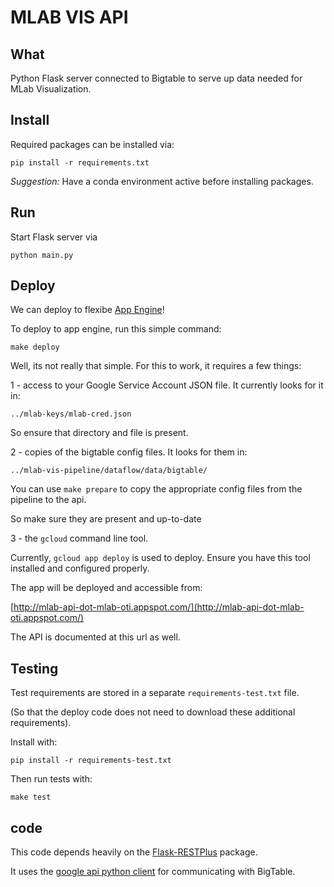 # MLAB VIS API

## What

Python Flask server connected to Bigtable to serve up data needed for MLab Visualization.

## Install

Required packages can be installed via:

```
pip install -r requirements.txt
```

_Suggestion:_ Have a conda environment active before installing packages.

## Run

Start Flask server via

```
python main.py
```

## Deploy

We can deploy to flexibe [App Engine](https://console.cloud.google.com/appengine)!

To deploy to app engine, run this simple command:

```
make deploy
```

Well, its not really that simple. For this to work, it requires a few things:

1 - access to your Google Service Account JSON file. It currently looks for it in:

```
../mlab-keys/mlab-cred.json
```

So ensure that directory and file is present.

2 - copies of the bigtable config files. It looks for them in:

```
../mlab-vis-pipeline/dataflow/data/bigtable/
```

You can use `make prepare` to copy the appropriate config files from the pipeline to the api.

So make sure they are present and up-to-date

3 - the `gcloud` command line tool.

Currently, `gcloud app deploy` is used to deploy.
Ensure you have this tool installed and configured properly.

The app will be deployed and accessible from:

[http://mlab-api-dot-mlab-oti.appspot.com/](http://mlab-api-dot-mlab-oti.appspot.com/)

The API is documented at this url as well.

## Testing

Test requirements are stored in a separate `requirements-test.txt` file.

(So that the deploy code does not need to download these additional requirements).

Install with:

```
pip install -r requirements-test.txt
```

Then run tests with:

```
make test
```

## code

This code depends heavily on the [Flask-RESTPlus](https://flask-restplus.readthedocs.io/en/stable/) package.

It uses the [google api python client](http://google.github.io/google-api-python-client/docs/epy/index.html) for communicating with BigTable.
